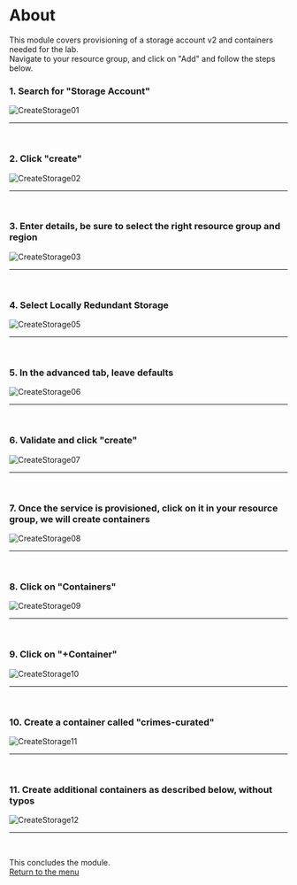 

# About

This module covers provisioning of a storage account v2 and containers needed for the lab.<br>
Navigate to your resource group, and click on "Add" and follow the steps below.<br>

### 1. Search for "Storage Account"
![CreateStorage01](images/03-storage-01.png)
<br>
<hr>
<br>

### 2. Click "create"
![CreateStorage02](images/03-storage-02.png)
<br>
<hr>
<br>

### 3. Enter details, be sure to select the right resource group and region
![CreateStorage03](images/03-storage-03.png)
<br>
<hr>
<br>


### 4. Select Locally Redundant Storage
![CreateStorage05](images/03-storage-05.png)
<br>
<hr>
<br>

### 5. In the advanced tab, leave defaults
![CreateStorage06](images/03-storage-06.png)
<br>
<hr>
<br>

### 6. Validate and click "create"
![CreateStorage07](images/03-storage-07.png)
<br>
<hr>
<br>

### 7. Once the service is provisioned, click on it in your resource group, we will create containers
![CreateStorage08](images/03-storage-08.png)
<br>
<hr>
<br>

### 8. Click on "Containers"
![CreateStorage09](images/03-storage-09.png)
<br>
<hr>
<br>

### 9. Click on "+Container"
![CreateStorage10](images/03-storage-10.png)
<br>
<hr>
<br>

### 10. Create a container called "crimes-curated"
![CreateStorage11](images/03-storage-11.png)
<br>
<hr>
<br>

### 11. Create additional containers as described below, without typos
![CreateStorage12](images/03-storage-12.png)
<br>
<hr>
<br>

This concludes the module.<br>
[Return to the menu](README.md)
